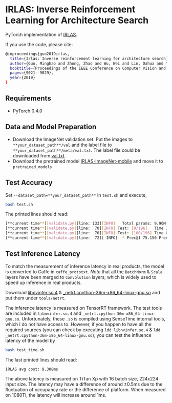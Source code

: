 # IRLAS: Inverse Reinforcement Learning for Architecture Search

PyTorch implementation of [IRLAS](https://arxiv.org/abs/1812.05285). 

If you use the code, please cite:
```bash
@inproceedings{guo2019irlas,
  title={Irlas: Inverse reinforcement learning for architecture search},
  author={Guo, Minghao and Zhong, Zhao and Wu, Wei and Lin, Dahua and Yan, Junjie},
  booktitle={Proceedings of the IEEE Conference on Computer Vision and Pattern Recognition},
  pages={9021--9029},
  year={2019}
}
```

## Requirements

- PyTorch 0.4.0

## Data and Model Preparation

- Download the ImageNet validation set. Put the images to `**your_dataset_path**/val` and the label file to `**your_dataset_path**/meta/val.txt`. The label file could be downloaded from [val.txt](https://drive.google.com/file/d/1VOiga8ZQa0v9x8T5_G9EVu9npy3SCU6r/view?usp=sharing).
- Download the pretrained model [IRLAS-ImageNet-mobile](https://drive.google.com/file/d/1PsylfTDKwblYsV5WYFtsYKetxSQAsFx-/view?usp=sharing) and move it to `pretrained_models`

## Test Accuracy

Set `--dataset_path=**your_dataset_path**` in `test.sh` and execute,
```bash
bash test.sh
```

The printed lines should read:
```bash
[**current time**][validate.py][line: 133][INFO]   Total params: 9.96M
[**current time**][validate.py][line:  70][INFO] Test: [0/196]   Time 11.517 (11.517)    Loss 1.1165 (1.1165)    Prec@1 72.266 (72.266)  Prec@5 92.578 (92.578)
[**current time**][validate.py][line:  70][INFO] Test: [100/196] Time 0.205 (0.574)      Loss 1.1337 (1.0932)    Prec@1 73.438 (75.174)  Prec@5 91.016 (92.168)
[**current time**][validate.py][line:  72][ INFO]  * Prec@1 75.150 Prec@5 92.090
```

## Test Inference Latency

To match the measurement of inference latency in real products, the model is converted to Caffe in `caffe_prototxt`. *Note* that all the `BatchNorm` & `Scale` layers have been merged to `Convolution` layers, which is widely used to speed up inference in real products.

Download [libnvinfer.so.4](https://drive.google.com/file/d/18IpKGEhDDYwEN8YpxDZG9ideqFJowKjX/view?usp=sharing) & [_netrt.cpython-36m-x86_64-linux-gnu.so](https://drive.google.com/file/d/1v4vcEWCX1sPIMm8vBXjkK_vlRRMy7gId/view?usp=sharing) and put them under `tools/netrt`.

The inference latency is measured on TensorRT framework. The test tools are included in `libnvinfer.so.4` and `_netrt.cpython-36m-x86_64-linux-gnu.so`. Unfortunately, these `.so` is compiled using SenseTime internal tools, which I do not have access to. However, if you happen to have all the required sources (you can check by executing `ldd libnvinfer.so.4` & `ldd _netrt.cpython-36m-x86_64-linux-gnu.so`), you can test the influence latency of the model by
```bash
bash test_time.sh
```

The last printed lines should read:
```bash
IRLAS avg cost: 9.308ms
```

The above latency is measured on TiTan Xp with 16 batch size, 224x224 input size. The latency may have a difference of around $\pm0.5$ms due to the fluctuation of occupancy rate or the difference of platform. When measured on 1080Ti, the latency will increase around $1$ms.
